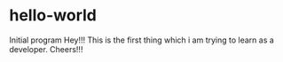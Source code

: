 # hello-world
Initial program
Hey!!! This is the first thing which i am trying to learn as a developer.
Cheers!!!
